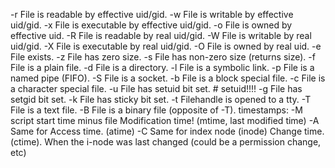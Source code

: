 -r	File is readable by effective uid/gid.
-w	File is writable by effective uid/gid.
-x	File is executable by effective uid/gid.
-o	File is owned by effective uid.
-R	File is readable by real uid/gid.
-W	File is writable by real uid/gid.
-X	File is executable by real uid/gid.
-O	File is owned by real uid.
-e	File exists.
-z	File has zero size.
-s	File has non-zero size (returns size).
-f	File is a plain file.
-d	File is a directory.
-l	File is a symbolic link.
-p	File is a named pipe (FIFO).
-S	File is a socket.
-b	File is a block special file.
-c	File is a character special file.
-u	File has setuid bit set. # setuid!!!!
-g	File has setgid bit set.
-k	File has sticky bit set.
-t	Filehandle is opened to a tty.
-T	File is a text file.
-B	File is a binary file (opposite of -T).
timestamps:
-M	script start time minus file Modification time! (mtime, last modified time)
-A	Same for Access time. (atime)
-C	Same for index node (inode) Change time. (ctime).  When the i-node was last changed (could be a permission change, etc)
